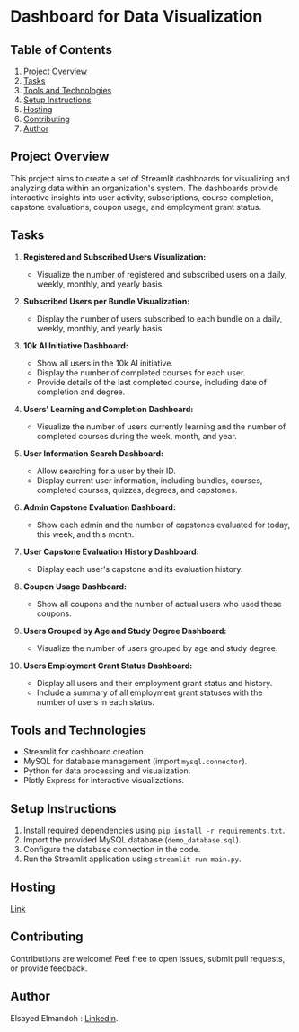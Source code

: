 # Dashboard for Data Visualization

## Table of Contents
1. [Project Overview](#project-overview)
2. [Tasks](#tasks)
3. [Tools and Technologies](#tools-and-technologies)
4. [Setup Instructions](#setup-instructions)
5. [Hosting](#hosting)
6. [Contributing](#contributing)
7. [Author](#author)


## Project Overview

This project aims to create a set of Streamlit dashboards for visualizing and analyzing data within an organization's system. The dashboards provide interactive insights into user activity, subscriptions, course completion, capstone evaluations, coupon usage, and employment grant status.

## Tasks

1. **Registered and Subscribed Users Visualization:**
   - Visualize the number of registered and subscribed users on a daily, weekly, monthly, and yearly basis.

2. **Subscribed Users per Bundle Visualization:**
   - Display the number of users subscribed to each bundle on a daily, weekly, monthly, and yearly basis.

3. **10k AI Initiative Dashboard:**
   - Show all users in the 10k AI initiative.
   - Display the number of completed courses for each user.
   - Provide details of the last completed course, including date of completion and degree.

4. **Users' Learning and Completion Dashboard:**
   - Visualize the number of users currently learning and the number of completed courses during the week, month, and year.

5. **User Information Search Dashboard:**
   - Allow searching for a user by their ID.
   - Display current user information, including bundles, courses, completed courses, quizzes, degrees, and capstones.

6. **Admin Capstone Evaluation Dashboard:**
   - Show each admin and the number of capstones evaluated for today, this week, and this month.

7. **User Capstone Evaluation History Dashboard:**
   - Display each user's capstone and its evaluation history.

8. **Coupon Usage Dashboard:**
   - Show all coupons and the number of actual users who used these coupons.

9. **Users Grouped by Age and Study Degree Dashboard:**
   - Visualize the number of users grouped by age and study degree.

10. **Users Employment Grant Status Dashboard:**
    - Display all users and their employment grant status and history.
    - Include a summary of all employment grant statuses with the number of users in each status.

## Tools and Technologies

- Streamlit for dashboard creation.
- MySQL for database management (import `mysql.connector`).
- Python for data processing and visualization.
- Plotly Express for interactive visualizations.

## Setup Instructions

1. Install required dependencies using `pip install -r requirements.txt`.
2. Import the provided MySQL database (`demo_database.sql`).
3. Configure the database connection in the code.
4. Run the Streamlit application using `streamlit run main.py`.

## Hosting
  [Link](https://dashboardelectropi-hewqlystrcemmjadhtb2hw.streamlit.app/)
  
## Contributing

Contributions are welcome! Feel free to open issues, submit pull requests, or provide feedback.

## Author

  Elsayed Elmandoh : [Linkedin](https://www.linkedin.com/in/elsayed-elmandoh-77544428a/).
